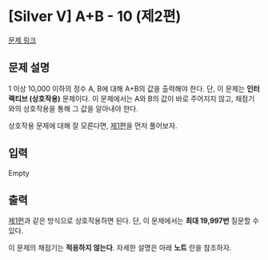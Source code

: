 # [Silver V] A+B - 10 (제2편)

[문제 링크](https://www.acmicpc.net/problem/30924) 

## 문제 설명

<p>1 이상 10,000 이하의 정수 A, B에 대해 A+B의 값을 출력해야 한다. 단, 이 문제는 <strong>인터랙티브 (상호작용)</strong> 문제이다. 이 문제에서는 A와 B의 값이 바로 주어지지 않고, 채점기와의 상호작용을 통해 그 값을 알아내야 한다.</p>

<p>상호작용 문제에 대해 잘 모른다면, <a href="/problem/30917">제1편</a>을 먼저 풀어보자.</p>

## 입력 

 Empty

## 출력 

 <p><a href="/problem/30917">제1편</a>과 같은 방식으로 상호작용하면 된다. 단, 이 문제에서는 <strong>최대 19,997번</strong> 질문할 수 있다.</p>

<p>이 문제의 채점기는 <strong>적응하지 않는다</strong>. 자세한 설명은 아래 <strong>노트</strong> 란을 참조하자.</p>

